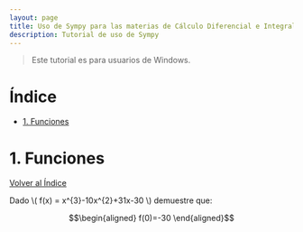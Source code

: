 ```yaml
---
layout: page
title: Uso de Sympy para las materias de Cálculo Diferencial e Integral 
description: Tutorial de uso de Sympy
---
```

> Este tutorial es para usuarios de Windows.

# Índice
- [1. Funciones](#1.-funciones)


# 1. Funciones
[Volver al Índice](#índice)

Dado \\( f(x) = x^{3}-10x^{2}+31x-30 \\) demuestre que:

$$\begin{aligned}
f(0)=-30
\end{aligned}$$






<!-- Note: this is how to write a comment in HTML. Everything in here won't show up on your webpage.-->

<!--
To increase the size of the title, use fewer # in front of the paper title.
To decrease the size of the title, use more #. 
To remove the italics, remove the * before and after the description
To remove the underline from the title, remove the <u> tags (<u> and </u>)
-->
